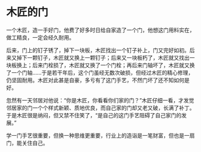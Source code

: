 # 木匠的门

一个木匠，造一手好门，他费了好多时日给自家造了一个门，他想这门用料实在，做工精良，一定会经久耐用。 

后来，门上的钉子锈了，掉下一块板，木匠找出一个钉子补上，门又完好如初。后来又掉下一颗钉子，木匠就又换上一颗钉子；后来又一块板朽了，木匠就又找出一块板换上；后来门栓损了，木匠就又换了一个门栓；再后来门轴坏了，木匠就又换了一个门轴……于是若干年后，这个门虽经无数次破损，但经过木匠的精心修理，仍坚固耐用。木匠对此甚是自豪，多亏有了这门手艺，不然门坏了还不知如何是好。 

忽然有一天邻居对他说：“你是木匠，你看看你们家的门？”木匠仔细一看，才发觉邻居家的门一个个样式新颖、质地优良，而自己家的门却又老又破，长满了补丁。于是木匠很是纳闷，但又禁不住笑了，“是自己的这门手艺阻碍了自己家门的发展。” 

学一门手艺很重要，但换一种思维更重要，行业上的造诣是一笔财富，但也是一扇门，能关住自己。
 
